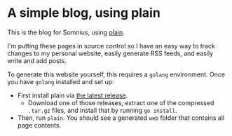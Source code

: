 # A simple blog, using plain

This is the blog for Somnius, using [plain](https://github.com/cblgh/plain).

I'm putting these pages in source control so I have an easy way to track changes to my personal website, easily generate RSS feeds, and easily write and add posts.

To generate this website yourself, this requires a `golang` environment. Once you have `golang` installed and set up:
* First install plain via [the latest release](https://github.com/cblgh/plain/releases).
  * Download one of those releases, extract one of the compressed `.tar.gz` files, and install that by running `go install`.
* Then, run `plain`. You should see a generated `web` folder that contains all page contents.
